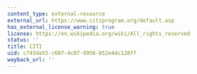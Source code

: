 ```yaml
---
content_type: external-resource
external_url: https://www.citiprogram.org/default.asp
has_external_license_warning: true
license: https://en.wikipedia.org/wiki/All_rights_reserved
status: ''
title: CITI
uid: c743da55-c687-4c07-9958-b52e44c128ff
wayback_url: ''
---
```

